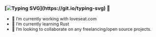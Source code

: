 ### [![Typing SVG](https://readme-typing-svg.demolab.com/?lines=Code.+Collaborate.+Conquer.+Welcome,+friend!)](https://git.io/typing-svg) 👋

- 🔭 I’m currently working with loveseat.com
- 🌱 I’m currently learning Rust
- 👯 I’m looking to collaborate on any freelancing/open source projects.
